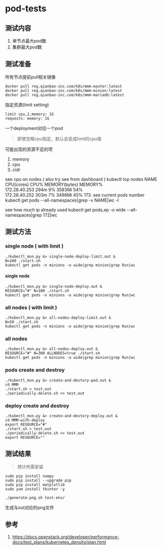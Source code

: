 # pod-tests
## 测试内容

1. 单节点最大pod数
1. 集群最大pod数

## 测试准备

所有节点提前pull相关镜像

```
docker pull reg.qianbao-inc.com/k8s/mmm-master:latest
docker pull reg.qianbao-inc.com/k8s/mmm-minion:latest
docker pull reg.qianbao-inc.com/k8s/mmm-mariadb:latest
```

指定资源(limit setting)

```
limit cpu,2,memory: 1G
requests: memory: 1G
```

一个deployment对应一个pod

> 即使忽略cpu指定，默认会变成limit的cpu值

可能出现的资源不足的项

1. memory
2. cpu
3. cidr

see cpu on nodes ( also try see from dashboard )
    kubectl top nodes
    NAME            CPU(cores)   CPU%      MEMORY(bytes)   MEMORY%   
    172.28.40.253   294m         9%        3583Mi          54%       
    172.28.40.252   303m         7%        3498Mi          45% 
    173.
see current pods number 
    kubectl get pods --all-namespaces|grep -v NAME|wc -l
    
see how much ip already used
    kubectl get pods,ep -o wide --all-namespaces|grep 172|wc
    
## 测试方法

### single node ( with limit )

```
./kubectl_mon.py &> single-node-deploy-limit.out &
N=100 ./start.sh 
kubectl get pods -n minions -o wide|grep minion|grep Run|wc
```

#### single node

```
./kubectl_mon.py &> single-node-deploy.out &
RESOURCE="#" N=100 ./start.sh 
kubectl get pods -n minions -o wide|grep minion|grep Run|wc
```

### all nodes ( with limit )

```
./kubectl_mon.py &> all-nodes-deploy-limit.out &
N=50 ./start.sh
kubectl get pods -n minions -o wide|grep minion|grep Run|wc
```

### all nodes

```
./kubectl_mon.py &> all-nodes-deploy.out &
RESOURCE="#" N=300 ALLNODES=true ./start.sh
kubectl get pods -n minions -o wide|grep minion|grep Run|wc 
```

### pods create and destroy

```
./kubectl_mon.py &> create-and-destory-pod.out &
cd MMM
./start.sh > test.out
./periodically-delete.sh >> test.out
```

### deploy create and destroy

```
./kubectl_mon.py &> create-and-destory-deploy.out &
cd MMM-with-deploy
export RESOURCE="#"
./start.sh > test.out
./periodically-delete.sh >> test.out
export RESOURCE=""
```

## 测试结果

> 预计所需安装

```
sudo pip install numpy
sudo pip install --upgrade pip
sudo pip install matplotlib
sudo yum install tkinter -y
```

```
./generate-png.sh test-env/
```

生成与out对应的png文件

## 参考

1. https://docs.openstack.org/developer/performance-docs/test_plans/kubernetes_density/plan.html
